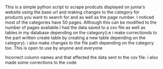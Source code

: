 This is a simple python script to scrape prodcuts displayed on jumia's website using the base url and making changes to the category for products you want to search for and as well as the page number. I noticed most of the categories have 50 pages. Although this can be modified to the number of pages available.I had the data saved to a csv file as well as tables in my database depending on the category(i.e i make correctionds to the part written create table by creating a new table depending on the category). i also make changes to the file path depending on the category too .This is open to use by anyone and everyone

Incorrect column names and that affected the data sent to the csv file. i also made some corrections to the code
